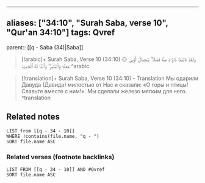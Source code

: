 
---
aliases: ["34:10", "Surah Saba, verse 10", "Qur'an 34:10"]
tags: Qvref
---

parent:: [[q - Saba (34)|Saba]]

> [!arabic]+ Surah Saba, Verse 10 (34:10)
> <span class="quran-arabic">۞ وَلَقَدْ ءَاتَيْنَا دَاوُۥدَ مِنَّا فَضْلًا ۖ يَـٰجِبَالُ أَوِّبِى مَعَهُۥ وَٱلطَّيْرَ ۖ وَأَلَنَّا لَهُ ٱلْحَدِيدَ</span>
^arabic

> [!translation]+ Surah Saba, Verse 10 (34:10) - Translation
> Мы одарили Давуда (Давида) милостью от Нас и сказали: «О горы и птицы! Славьте вместе с ним!». Мы сделали железо мягким для него.
^translation



## Related notes
```dataview
LIST from [[q - 34 - 10]]
WHERE !contains(file.name, "q - ")
SORT file.name ASC
```

### Related verses (footnote backlinks)
```dataview
LIST FROM [[q - 34 - 10]] AND #Qvref
SORT file.name ASC
```

